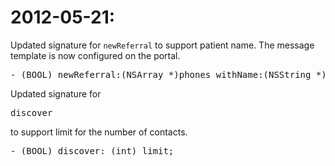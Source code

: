 
# 2012-05-21:

Updated signature for <code>newReferral</code> to support patient name. The message template is now configured on the portal.

<pre>
- (BOOL) newReferral:(NSArray *)phones withName:(NSString *)name useVirtualNumber:(BOOL) sendNow;
</pre>

Updated signature for <pre>discover</pre> to support limit for the number of contacts.

<pre>
- (BOOL) discover: (int) limit;
</pre>

